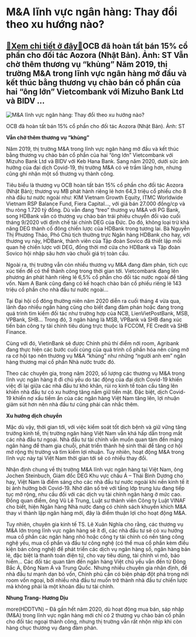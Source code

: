 M&A lĩnh vực ngân hàng: Thay đổi theo xu hướng nào?
===================================================

[:gift:Xem chi tiết ở đây:gift:](https://hddtvn.com/ma-linh-vuc-ngan-hang-thay-doi-theo-xu-huong-nao/)OCB đã hoàn tất bán 15% cổ phần cho đối tác Aozora (Nhật Bản). Ảnh: ST Vẫn chờ thêm thương vụ “khủng” Năm 2019, thị trường M&A trong lĩnh vực ngân hàng mở đầu và kết thúc bằng thương vụ chào bán cổ phần của hai “ông lớn” Vietcombank với Mizuho Bank Ltd và BIDV …
----------------------------------------------------------------------------------------------------------------------------------------------------------------------------------------------------------------------------------------------------------------------





![M&A lĩnh vực ngân hàng:  Thay đổi theo xu hướng nào?](https://hddtvn.com/wp-content/uploads/2021/01/5021_12-_0235_OCB_2.jpg "M&A lĩnh vực ngân hàng:  Thay đổi theo xu hướng nào?")


OCB đã hoàn tất bán 15% cổ phần cho đối tác Aozora (Nhật Bản). Ảnh: ST



**Vẫn chờ thêm thương vụ “khủng”**


Năm 2019, thị trường M&A trong lĩnh vực ngân hàng mở đầu và kết thúc bằng thương vụ chào bán cổ phần của hai “ông lớn” Vietcombank với Mizuho Bank Ltd và BIDV với Keb Hana Bank. Sang năm 2020, dưới sức ảnh hưởng của đại dịch Covid-19, thị trường M&A có vẻ trầm lắng hơn, nhưng cũng ghi nhận một số thương vụ thành công.


Tiêu biểu là thương vụ OCB hoàn tất bán 15% cổ phần cho đối tác Aozora (Nhật Bản); thương vụ MB phát hành riêng lẻ hơn 64,3 triệu cổ phiếu cho 8 nhà đầu tư nước ngoài như: KIM Vietnam Growth Equity, ITMC Worldwide Vietnam RSP Balance Fund, Fiera Capital…, với giá bán 27.000 đồng/cp và thu ròng 1.720 tỷ đồng. Dù vẫn đang “treo” thương vụ M&A với PG Bank, song HDBank vẫn có thương vụ chào bán trái phiếu chuyển đổi vào cuối tháng 9/2020 với định chế tài chính DEG của Đức. Do đó, không loại trừ khả năng DEG thành cổ đông chiến lược của HDBank trong tương lai. Bà Nguyễn Thị Phương Thảo, Phó Chủ tịch thường trực Ngân hàng HDBank cho hay, với thương vụ này, HDBank, thành viên của Tập đoàn Sovico đã thiết lập mối quan hệ chiến lược với DEG, đồng thời mở cửa cho HDBank và Tập đoàn Sovico hội nhập sâu hơn vào chuỗi giá trị toàn cầu.


Ngoài ra, thị trường vẫn còn nhiều thương vụ M&A đang đàm phán, tích cực xúc tiến để có thể thành công trong thời gian tới. Vietcombank đang lên phương án phát hành riêng lẻ 6,5% cổ phần cho đối tác nước ngoài để tăng vốn. Nam A Bank cũng đang có kế hoạch chào bán cổ phiếu riêng lẻ 143 triệu cổ phần cho nhà đầu tư nước ngoài…


Tại Đại hội cổ đông thường niên năm 2020 diễn ra cuối tháng 4 vừa qua, lãnh đạo nhiều ngân hàng cũng cho biết đang đàm phán hoặc đang trong quá trình tìm kiếm đối tác như trường hợp của NCB, LienVietPostBank, MSB, VPBank, SHB… Trong đó, 3 ngân hàng là MSB, VPBank và SHB đang xúc tiến bán công ty tài chính tiêu dùng trực thuộc là FCCOM, FE Credit và SHB Finance.


Cùng với đó, VietinBank sẽ được Chính phủ thí điểm nới room, Agribank đang thực hiện các bước cuối cùng của quá trình cổ phần hóa nên cũng mở ra cơ hội tạo nên thương vụ M&A “khủng” như những “người anh em” ngân hàng thương mại cổ phần Nhà nước trước đó.


Theo các chuyên gia, trong năm 2020, số lượng các thương vụ M&A trong lĩnh vực ngân hàng ít đi chủ yếu do tác động của đại dịch Covid-19 khiến việc đi lại giữa các nhà đầu tư khó khăn, rủi ro kinh tế toàn cầu tăng lên khiến nhà đầu tư có xu hướng tăng nắm giữ tiền mặt. Đặc biệt, dịch Covid-19 khiến nợ xấu tiềm ẩn của các ngân hàng Việt Nam tăng lên, lợi nhuận giảm sút hơn nên nhà đầu tư cũng phải cân nhắc thêm.


**Xu hướng dịch chuyển**


Mặc dù vậy, thời gian tới, với việc kiểm soát tốt dịch bệnh và giữ vững tăng trưởng kinh tế, thị trường ngân hàng Việt Nam vẫn khá hấp dẫn trong mắt các nhà đầu tư ngoại. Nhà đầu tư tài chính vẫn muốn quan tâm đến mảng ngân hàng để tham gia chuỗi, phát triển thành hệ sinh thái để tăng cơ hội mở rộng thị trường và tìm kiếm lợi nhuận. Tuy nhiên, hoạt động M&A trong lĩnh vực này tại Việt Nam thời gian tới sẽ có nhiều thay đổi.


Nhận định chung về thị trường M&A lĩnh vực ngân hàng tại Việt Nam, ông Jochen Steinbuch, Giám đốc DEG Khu vực châu Á – Thái Bình Dương cho hay, Việt Nam là điểm sáng cho các nhà đầu tư nước ngoài khi nền kinh tế ít bị ảnh hưởng bởi Covid-19. Nhờ dân số trẻ với tầng lớp trung lưu đang tiếp tục mở rộng, nhu cầu đối với các dịch vụ tài chính ngân hàng ở mức cao. Đồng quan điểm, ông Vũ Lê Trung, Luật sư thành viên Công ty Luật VINAF cho biết, hiện Ngân hàng Nhà nước đang có chính sách khuyến khích M&A thay vì thành lập ngân hàng mới, đây là điểm thuận lợi cho hoạt động M&A.


Tuy nhiên, chuyên gia kinh tế TS. Lê Xuân Nghĩa cho rằng, các thương vụ M&A lớn trong lĩnh vực ngân hàng sẽ ít đi, các nhà đầu tư sẽ có xu hướng mua cổ phần các ngân hàng nhỏ hoặc công ty tài chính có nền tảng công nghệ yếu, mua cổ phần và đầu tư công nghệ (có thể mua cổ phần kèm điều kiện bán công nghệ) để phát triển các dịch vụ ngân hàng số, ngân hàng bản lẻ, đặc biệt là thanh toán điện tử, cho vay tiêu dùng, tài chính vi mô, bảo hiểm… Các đối tác quan tâm đến ngân hàng Việt chủ yếu vẫn đến từ Đông Bắc Á, Đông Nam Á và Trung Quốc. Nhưng nhiều chuyên gia nhận định, để nhà đầu tư mạnh dạn bỏ vốn, Chính phủ cần có biện pháp đột phá trong nới room vốn ngoại, bởi nhiều nhà đầu tư muốn trở thành nhà đầu tư chiến lược mà không phải là một khoản đầu tư tài chính.




**Nhung Trang- Hương Dịu**



more(HDDTVN) – Đã gần hết năm 2020, dù hoạt động mua bán, sáp nhập (M&A) trong lĩnh vực ngân hàng mới chỉ có 2 thương vụ chào bán cổ phần cho đối tác ngoại thành công, nhưng thị trường vẫn rất nhộn nhịp khi còn hàng chục thương vụ đang đàm phán.

